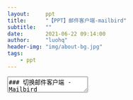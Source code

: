 ```yaml
---
layout:     ppt
title:      "【PPT】邮件客户端-mailbird"
subtitle:   ""
date:       2021-06-22 09:14:00
author:     "luohq"
header-img: "img/about-bg.jpg"
tags:
    - ppt
---
```

<textarea data-template>
### 切换邮件客户端 - Mailbird
1. 一直使用foxmail，cpu占用率过高（>= 20%），电脑卡 -> 弃用；
2. 选用网易邮箱大师，公司禁用网易域名，无法访问（可以添加账号，收件没问题，发送失败） -> 弃用；
3. 最终选用mailbird（可同时使用imap和pop3），兼容公司pop3邮箱协议；
4. 破解完一定要设置不自动更新，否则mailbird自动升级后会导致破解失效😭

--

<font color='green'><b>相关依赖🍀 </b></font><br/>
[🔗具体破解步骤及mailbird下载](http://www.ddooo.com/softdown/181406.htm)<br/>
[🔗mailbird布局设置](https://support.getmailbird.com/hc/en-us/articles/360058646213-Left-Navigation-Pane-Redesign)

---

### Mailbird主界面
![在这里插入图片描述](https://img-blog.csdnimg.cn/2021062115072712.png?x-oss-process=image/watermark,type_ZmFuZ3poZW5naGVpdGk,shadow_10,text_aHR0cHM6Ly9ibG9nLmNzZG4ubmV0L2x1bzE1MjQyMjA4MzEw,size_16,color_FFFFFF,t_70)

---

### 左边栏向右拖拽，即可展开（更喜欢展开的布局，更直观）
![在这里插入图片描述](https://img-blog.csdnimg.cn/2021062115064759.png?x-oss-process=image/watermark,type_ZmFuZ3poZW5naGVpdGk,shadow_10,text_aHR0cHM6Ly9ibG9nLmNzZG4ubmV0L2x1bzE1MjQyMjA4MzEw,size_16,color_FFFFFF,t_70)

---

### 选择不同的主题
![在这里插入图片描述](https://img-blog.csdnimg.cn/2021062115460950.png?x-oss-process=image/watermark,type_ZmFuZ3poZW5naGVpdGk,shadow_10,text_aHR0cHM6Ly9ibG9nLmNzZG4ubmV0L2x1bzE1MjQyMjA4MzEw,size_16,color_FFFFFF,t_70)

---

### 设置语言
![在这里插入图片描述](https://img-blog.csdnimg.cn/20210622101101484.png?x-oss-process=image/watermark,type_ZmFuZ3poZW5naGVpdGk,shadow_10,text_aHR0cHM6Ly9ibG9nLmNzZG4ubmV0L2x1bzE1MjQyMjA4MzEw,size_16,color_FFFFFF,t_70)

---

### 禁用自动更新
![在这里插入图片描述](https://img-blog.csdnimg.cn/20210621153646898.png?x-oss-process=image/watermark,type_ZmFuZ3poZW5naGVpdGk,shadow_10,text_aHR0cHM6Ly9ibG9nLmNzZG4ubmV0L2x1bzE1MjQyMjA4MzEw,size_16,color_FFFFFF,t_70)

---

### 授权成功界面
![在这里插入图片描述](https://img-blog.csdnimg.cn/2021062115372789.png?x-oss-process=image/watermark,type_ZmFuZ3poZW5naGVpdGk,shadow_10,text_aHR0cHM6Ly9ibG9nLmNzZG4ubmV0L2x1bzE1MjQyMjA4MzEw,size_16,color_FFFFFF,t_70)

---

<font color='red'><b>注意💣</b></font><br/>
1. mailbird需付费使用...
2. 其中也使用过yomail（已停止维护）、mailspring（不支持pop3）等等，最终选用mailbird
3. 破解完一定要设置不自动更新，否则mailbird自动升级后会导致破解失效😭

---

# OVER✌️

</textarea>